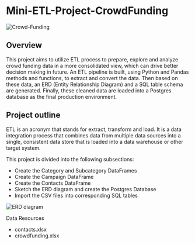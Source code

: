 # Mini-ETL-Project-CrowdFunding
![Crowd-Funding](https://github.com/wei3chen2/Mini-ETL-Project-/blob/main/ERD%20diagram%20(2).png)
## Overview

This project aims to utilize ETL process to prepare, explore and analyze crowd funding data in a more consolidated view, which can drive better decision making in future.
An ETL pipeline is built, using Python and Pandas methods and functions, to extract and convert the data. Then based on these data, an ERD (Entity Relationship Diagram) and a SQL table schema are generated. Finally, these cleaned data are loaded into a Postgres database as the final production environment.

## Project outline

ETL is an acronym that stands for extract, transform and load. It is a data integration process that combines data from multiple data sources into a single, consistent data store that is loaded into a data warehouse or other target system. 

This project is divided into the following subsections:
 *  Create the Category and Subcategory DataFrames
 *  Create the Campaign DataFrame
 *  Create the Contacts DataFrame
 *  Sketch the ERD diagram and create the Postgres Database
 *  Import the CSV files into corresponding SQL tables

![ERD diagram](https://github.com/wei3chen2/Mini-ETL-Project-/blob/main/ERD%20diagram%20(2).png)

Data Resources

 *  contacts.xlsx
 *  crowdfunding.xlsx



